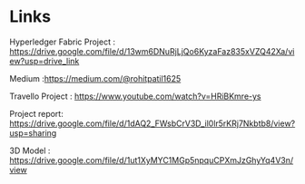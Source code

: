 # Links

Hyperledger Fabric Project : https://drive.google.com/file/d/13wm6DNuRjLjQo6KyzaFaz835xVZQ42Xa/view?usp=drive_link 


Medium :https://medium.com/@rohitpatil1625

Travello Project : https://www.youtube.com/watch?v=HRiBKmre-ys

Project report: https://drive.google.com/file/d/1dAQ2_FWsbCrV3D_il0lr5rKRj7Nkbtb8/view?usp=sharing

3D Model : https://drive.google.com/file/d/1ut1XyMYC1MGp5npquCPXmJzGhyYq4V3n/view
